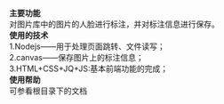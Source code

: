 **主要功能**</br>
对图片库中的图片的人脸进行标注，并对标注信息进行保存。</br>
**使用的技术**</br>
1.Nodejs——用于处理页面跳转、文件读写；</br>
2.canvas——保存图片上的标注信息；</br>
3.HTML+CSS+JQ+JS:基本前端功能的完成；</br>
**使用帮助**</br>
可参看根目录下的文档</br>
